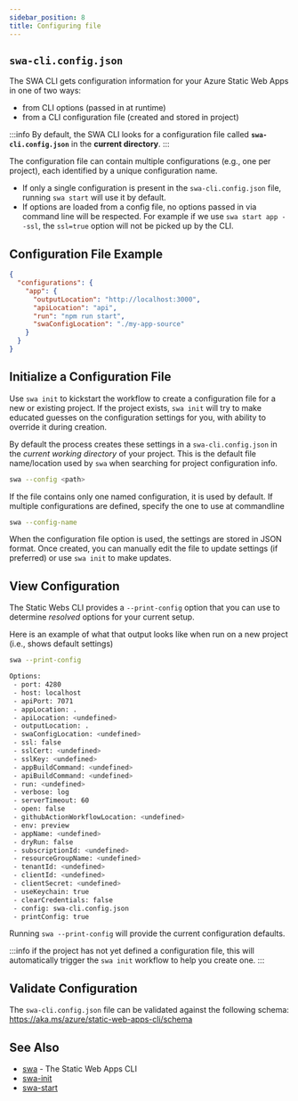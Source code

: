 ```yaml
---
sidebar_position: 8
title: Configuring file
---
```


## `swa-cli.config.json`

The SWA CLI gets configuration information for your Azure Static Web Apps in one of two ways:

- from CLI options (passed in at runtime)
- from a CLI configuration file (created and stored in project)

:::info
By default, the SWA CLI looks for a configuration file called **`swa-cli.config.json`** in the **current directory**.
:::

The configuration file can contain multiple configurations (e.g., one per project), each identified by a unique configuration name.

- If only a single configuration is present in the `swa-cli.config.json` file, running `swa start` will use it by default.
- If options are loaded from a config file, no options passed in via command line will be respected. For example if we use `swa start app --ssl`, the `ssl=true` option will not be picked up by the CLI.

## Configuration File Example

```json
{
  "configurations": {
    "app": {
      "outputLocation": "http://localhost:3000",
      "apiLocation": "api",
      "run": "npm run start",
      "swaConfigLocation": "./my-app-source"
    }
  }
}
```

## Initialize a Configuration File

Use `swa init` to kickstart the workflow to create a configuration file for a new or existing project. If the project exists, `swa init` will try to make educated guesses on the configuration settings for you, with ability to override it during creation.

By default the process creates these settings in a `swa-cli.config.json` in the _current working directory_ of your project. This is the default file name/location used by `swa` when searching for project configuration info.

```bash
swa --config <path>
```

If the file contains only one named configuration, it is used by default. If multiple configurations are defined, specify the one to use at commandline

```bash
swa --config-name
```

When the configuration file option is used, the settings are stored in JSON format. Once created, you can manually edit the file to update settings (if preferred) or use `swa init` to make updates.

## View Configuration

The Static Webs CLI provides a `--print-config` option that you can use to determine _resolved_ options for your current setup.

Here is an example of what that output looks like when run on a new project (i.e., shows default settings)

```bash
swa --print-config

Options:
 - port: 4280
 - host: localhost
 - apiPort: 7071
 - appLocation: .
 - apiLocation: <undefined>
 - outputLocation: .
 - swaConfigLocation: <undefined>
 - ssl: false
 - sslCert: <undefined>
 - sslKey: <undefined>
 - appBuildCommand: <undefined>
 - apiBuildCommand: <undefined>
 - run: <undefined>
 - verbose: log
 - serverTimeout: 60
 - open: false
 - githubActionWorkflowLocation: <undefined>
 - env: preview
 - appName: <undefined>
 - dryRun: false
 - subscriptionId: <undefined>
 - resourceGroupName: <undefined>
 - tenantId: <undefined>
 - clientId: <undefined>
 - clientSecret: <undefined>
 - useKeychain: true
 - clearCredentials: false
 - config: swa-cli.config.json
 - printConfig: true
```

Running `swa --print-config` will provide the current configuration defaults.

:::info
if the project has not yet defined a configuration file, this will automatically trigger the `swa init` workflow to help you create one.
:::

## Validate Configuration

The `swa-cli.config.json` file can be validated against the following schema: https://aka.ms/azure/static-web-apps-cli/schema

## See Also

- [swa](docs/cli/swa) - The Static Web Apps CLI
- [swa-init](docs/cli/swa-init)
- [swa-start](docs/cli/swa-start)

<!--
## Configuration File

The CLI can load configuration options from a JSON file (default: `swa-cli.config.json`).

* If only a single configuration is present in the `swa-cli.config.json` file, running `swa start` will use it by default.
* If options are loaded from a config file, no options passed in via command line will be respected. For example if we use `swa start app --ssl=true`, the `ssl=true` option will not be picked up by the CLI.

**Example File:**

```json
{
  "configurations": {
    "app": {
      "outputLocation": "http://localhost:3000",
      "apiLocation": "api",
      "run": "npm run start",
      "swaConfigLocation": "./my-app-source"
    }
  }
}
```

### Example

We can simplify these commands by putting the options into a config file:

```bash
# static configuration
swa start ./my-dist --swa-config-location ./my-app-source

# devserver configuration
swa start http://localhost:3000 --swa-config-location ./my-app-source
```

```json
{
  "configurations": {
    "static": {
      "outputLocation": "./my-dist",
      "swaConfigLocation": "./my-app-source"
    },
    "devserver": {
      "outputLocation": "http://localhost:3000",
      "swaConfigLocation": "./my-app-source"
    }
  }
}
```

These configurations can be run with `swa start static` and `swa start devserver`.

### Validation

You can validate your `swa-cli.config.json` with a JSON Schema like so:

```json
{
  "$schema": "https://raw.githubusercontent.com/Azure/static-web-apps-cli/main/schema/swa-cli.config.schema.json",
  "configurations": {
    ...
  }
}
```

## Local authentication & authorization emulation

The CLI allows to mock and read authentication and authorization credentials.

### Mocking credentials

When requesting the Static Web Apps login endpoints (`http://localhost:4280/.auth/login/<PROVIDER_NAME>`), you have access to a local authentication UI. This interface is served locally from the emulator and allows you to set fake user information for the current user from the provider supplied.

### Reading credentials

The front-end application can request the `http://localhost:4280/.auth/me` endpoint and a `clientPrincipal` containing the fake information will be returned by the authentication API.

Here is an example:

```json
{
  "clientPrincipal": {
    "identityProvider": "twitter",
    "userId": "<USER-UUID>",
    "userDetails": "<USER_NAME>",
    "userRoles": ["anonymous", "authenticated"],
    "claims": [
      {
        "typ": "name",
        "val": "Azure Static Web Apps"
      }
    ]
  }
}
```

The API functions can access user information using the `x-ms-client-principal` header.

See [Accessing user information](https://docs.microsoft.com/azure/static-web-apps/user-information) documentation for more details.

-->
